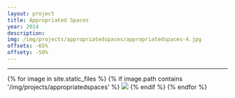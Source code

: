 ```yaml
---
layout: project
title: Appropriated Spaces
year: 2014
description: 
img: /img/projects/appropriatedspaces/appropriatedspaces-4.jpg
offsetx: -65%
offsety: -50%
---
```


<hr>

<div>
{% for image in site.static_files %}
    {% if image.path contains '/img/projects/appropriatedspaces' %}
        <img class="projectimage" src="{{ site.baseurl }}{{ image.path }}"/>
    {% endif %}
{% endfor %}
</div>